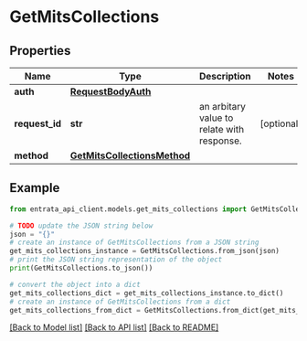 # GetMitsCollections


## Properties

Name | Type | Description | Notes
------------ | ------------- | ------------- | -------------
**auth** | [**RequestBodyAuth**](RequestBodyAuth.md) |  | 
**request_id** | **str** | an arbitary value to relate with response. | [optional] 
**method** | [**GetMitsCollectionsMethod**](GetMitsCollectionsMethod.md) |  | 

## Example

```python
from entrata_api_client.models.get_mits_collections import GetMitsCollections

# TODO update the JSON string below
json = "{}"
# create an instance of GetMitsCollections from a JSON string
get_mits_collections_instance = GetMitsCollections.from_json(json)
# print the JSON string representation of the object
print(GetMitsCollections.to_json())

# convert the object into a dict
get_mits_collections_dict = get_mits_collections_instance.to_dict()
# create an instance of GetMitsCollections from a dict
get_mits_collections_from_dict = GetMitsCollections.from_dict(get_mits_collections_dict)
```
[[Back to Model list]](../README.md#documentation-for-models) [[Back to API list]](../README.md#documentation-for-api-endpoints) [[Back to README]](../README.md)



